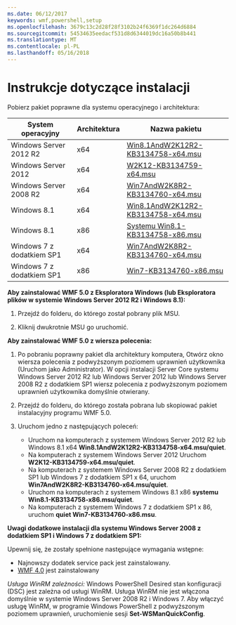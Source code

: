 ```yaml
---
ms.date: 06/12/2017
keywords: wmf,powershell,setup
ms.openlocfilehash: 3679c13c2d28f28f3102b24f6369f1dc264d6884
ms.sourcegitcommit: 54534635eedacf531d8d6344019dc16a50b8b441
ms.translationtype: MT
ms.contentlocale: pl-PL
ms.lasthandoff: 05/16/2018
---
```

# <a name="installation-instructions"></a>Instrukcje dotyczące instalacji

Pobierz pakiet poprawne dla systemu operacyjnego i architektura:

| System operacyjny       | Architektura | Nazwa pakietu              |
|------------------------|--------------|---------------------------|
| Windows Server 2012 R2 | x64      | [Win8.1AndW2K12R2-KB3134758-x64.msu](http://go.microsoft.com/fwlink/?LinkId=717507) |
| Windows Server 2012    | x64      | [W2K12-KB3134759-x64.msu](http://go.microsoft.com/fwlink/?LinkId=717506) |
| Windows Server 2008 R2 | x64      | [Win7AndW2K8R2-KB3134760-x64.msu](http://go.microsoft.com/fwlink/?LinkId=717504) |
| Windows 8.1            | x64          | [Win8.1AndW2K12R2-KB3134758-x64.msu](http://go.microsoft.com/fwlink/?LinkId=717507) |
| Windows 8.1            | x86          | [Systemu Win8.1-KB3134758-x86.msu](http://go.microsoft.com/fwlink/?LinkID=717963) |
| Windows 7 z dodatkiem SP1          | x64          | [Win7AndW2K8R2-KB3134760-x64.msu](http://go.microsoft.com/fwlink/?LinkId=717504) |
| Windows 7 z dodatkiem SP1          | x86          | [Win7-KB3134760-x86.msu](http://go.microsoft.com/fwlink/?LinkID=717962) |


**Aby zainstalować WMF 5.0 z Eksploratora Windows (lub Eksploratora plików w systemie Windows Server 2012 R2 i Windows 8.1):**

1. Przejdź do folderu, do którego został pobrany plik MSU.

2. Kliknij dwukrotnie MSU go uruchomić.

**Aby zainstalować WMF 5.0 z wiersza polecenia:**

1. Po pobraniu poprawny pakiet dla architektury komputera, Otwórz okno wiersza polecenia z podwyższonym poziomem uprawnień użytkownika (Uruchom jako Administrator). W opcji instalacji Server Core systemu Windows Server 2012 R2 lub Windows Server 2012 lub Windows Server 2008 R2 z dodatkiem SP1 wiersz polecenia z podwyższonym poziomem uprawnień użytkownika domyślnie otwierany.

2. Przejdź do folderu, do którego została pobrana lub skopiować pakiet instalacyjny programu WMF 5.0.

3. Uruchom jedno z następujących poleceń:
    - Uruchom na komputerach z systemem Windows Server 2012 R2 lub Windows 8.1 x64 **Win8.1AndW2K12R2-KB3134758-x64.msu/quiet**.
    - Na komputerach z systemem Windows Server 2012 Uruchom **W2K12-KB3134759-x64.msu/quiet**.
    - Na komputerach z systemem Windows Server 2008 R2 z dodatkiem SP1 lub Windows 7 z dodatkiem SP1 x 64, uruchom **Win7AndW2K8R2-KB3134760-x64.msu/quiet**.
    - Uruchom na komputerach z systemem Windows 8.1 x86 **systemu Win8.1-KB3134758-x86.msu/quiet**.
    - Na komputerach z systemem Windows 7 z dodatkiem SP1 x 86, uruchom **quiet Win7-KB3134760-x86.msu**.

**Uwagi dodatkowe instalacji dla systemu Windows Server 2008 z dodatkiem SP1 i Windows 7 z dodatkiem SP1:**

Upewnij się, że zostały spełnione następujące wymagania wstępne:
- Najnowszy dodatek service pack jest zainstalowany.
- [WMF 4.0](http://www.microsoft.com/en-us/download/details.aspx?id=40855) jest zainstalowany

*Usługa WinRM zależności:* Windows PowerShell Desired stan konfiguracji (DSC) jest zależna od usługi WinRM. Usługa WinRM nie jest włączona domyślnie w systemie Windows Server 2008 R2 i Windows 7. Aby włączyć usługę WinRM, w programie Windows PowerShell z podwyższonym poziomem uprawnień, uruchomienie sesji **Set-WSManQuickConfig**.

